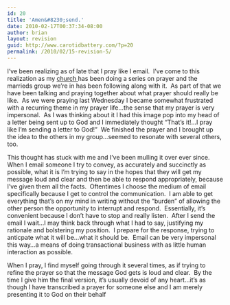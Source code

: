 ```yaml
---
id: 20
title: 'Amen&#8230;send.'
date: 2010-02-17T00:37:34-08:00
author: brian
layout: revision
guid: http://www.carotidbattery.com/?p=20
permalink: /2010/02/15-revision-5/
---
```

I&#8217;ve been realizing as of late that I pray like I email.  I&#8217;ve come to this realization as my <a title="Flood Church" href="http://www.diveintoflood.com/" target="_blank">church </a>has been doing a series on prayer and the marrieds group we&#8217;re in has been following along with it.  As part of that we have been talking and praying together about what prayer should really be like.  As we were praying last Wednesday I became somewhat frustrated with a recurring theme in my prayer life&#8230;the sense that my prayer is very impersonal.  As I was thinking about it I had this image pop into my head of a letter being sent up to God and I immediately thought &#8220;That&#8217;s it!&#8230;I pray like I&#8217;m sending a letter to God!&#8221;  We finished the prayer and I brought up the idea to the others in my group&#8230;seemed to resonate with several others, too.

This thought has stuck with me and I&#8217;ve been mulling it over ever since.  When I email someone I try to convey, as accurately and succinctly as possible, what it is I&#8217;m trying to say in the hopes that they will get my message loud and clear and then be able to respond appropriately, because I&#8217;ve given them all the facts.  Oftentimes I choose the medium of email specifically because I get to control the communication.  I am able to get everything that&#8217;s on my mind in writing without the &#8220;burden&#8221; of allowing the other person the opportunity to interrupt and respond.  Essentially, it&#8217;s convenient because I don&#8217;t have to stop and really listen.  After I send the email I wait&#8230;I may think back through what I had to say, justifying my rationale and bolstering my position.  I prepare for the response, trying to anticpate what it will be&#8230;what it should be.  Email can be very impersonal this way&#8230;a means of doing transactional business with as little human interaction as possible.

When I pray, I find myself going through it several times, as if trying to refine the prayer so that the message God gets is loud and clear.  By the time I give him the final version, it&#8217;s usually devoid of any heart&#8230;it&#8217;s as though I have transcribed a prayer for someone else and I am merely presenting it to God on their behalf